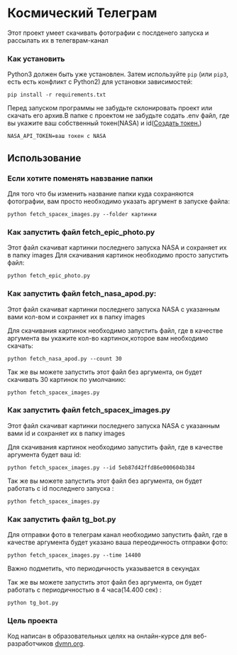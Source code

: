 # Космический Телеграм

Этот проект умеет скачивать фотографии с послденего запуска и рассылать их в телегврам-канал

### Как установить

Python3 должен быть уже установлен. 
Затем используйте `pip` (или `pip3`, есть есть конфликт с Python2) для установки зависимостей:
```
pip install -r requirements.txt
```
Перед запуском программы не забудьте склонировать проект или скачать его архив.В папке с проектом не забудьте содать .env файл, где вы укажите ваш собственный токен(NASA) и id([Создать токен.](https://api.nasa.gov/#epic))
```
NASA_API_TOKEN=ваш токен с NASA
```

## Использование

### Если хотите поменять навзвание папки
Для того что бы изменить название папки куда сохраняются фотографии, вам просто необходимо указать аргумент в запуске файла:
```
python fetch_spacex_images.py --folder картинки
```

### Как запустить файл fetch_epic_photo.py
Этот файл скачиват картинки последнего запуска NASA и сохраняет их в папку images
Для скачивания картинок необходимо просто запустить файл:
```
python fetch_epic_photo.py
```

### Как запустить файл fetch_nasa_apod.py:
Этот файл скачиват картинки последнего запуска NASA с указанным вами кол-вом и сохраняет их в папку images

Для скачивания картинок необходимо запустить файл, где в качестве аргумента вы укажите кол-во картинок,которое вам необходимо скачать:

```
python fetch_nasa_apod.py --count 30
```

Так же вы можете запустить этот файл без аргумента, он будет скачивать 30 картинок по умолчанию:
```
python fetch_spacex_images.py
```

### Как запустить файл fetch_spacex_images.py
Этот файл скачиват картинки последнего запуска NASA с указанным вами id и сохраняет их в папку images

Для скачивания картинок необходимо запустить файл, где в качестве аргумента будет ваш id:

```
python fetch_spacex_images.py --id 5eb87d42ffd86e000604b384
```

Так же вы можете запустить этот файл без аргумента, он будет работать с id последнего запуска
:
```
python fetch_spacex_images.py
```
### Как запустить файл tg_bot.py
Для отправки фото в телеграм канал необходимо запустить файл, где в качестве аргумента будет указано ваша переодичность отправки фото:

```
python fetch_spacex_images.py --time 14400
```
Важно подметить, что периодичность указывается в секундах

Так же вы можете запустить этот файл без аргумента, он будет работать с периодичностью в 4 часа(14.400 сек)
:
```
python tg_bot.py
```

### Цель проекта

Код написан в образовательных целях на онлайн-курсе для веб-разработчиков [dvmn.org](https://dvmn.org/).
